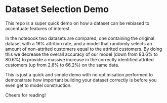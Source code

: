 # Dataset Selection Demo

This repo is a super quick demo on how a dataset can be rebiased to
accentuate features of interest. 

In the notebook two datasets are compared, one containing the original 
dataset with a 16% attrition rate, and a model that randomly selects an
amount of non-attrited customers equal to the attrited customers. By 
doing this we decrease the overall accuracy of our model
(down from 83.6% to 80.6%) to provide a massive increase in the correctly identified
attrited customers (up from 2.8% to 66.2%) on the same data.

This is just a quick and simple demo with no optimisation performed to 
demonstrate how important building your dataset correctly is before you 
even get to model construction.

Cheers for reading!